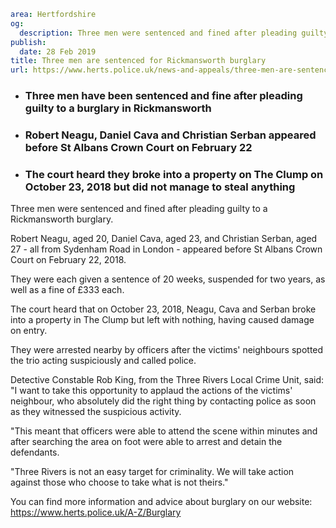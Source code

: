 ```yaml
area: Hertfordshire
og:
  description: Three men were sentenced and fined after pleading guilty to a Rickmansworth burglary.
publish:
  date: 28 Feb 2019
title: Three men are sentenced for Rickmansworth burglary
url: https://www.herts.police.uk/news-and-appeals/three-men-are-sentenced-for-rickmansworth-burglary-2649
```

* ### Three men have been sentenced and fine after pleading guilty to a burglary in Rickmansworth

 * ### Robert Neagu, Daniel Cava and Christian Serban appeared before St Albans Crown Court on February 22

 * ### The court heard they broke into a property on The Clump on October 23, 2018 but did not manage to steal anything

Three men were sentenced and fined after pleading guilty to a Rickmansworth burglary.

Robert Neagu, aged 20, Daniel Cava, aged 23, and Christian Serban, aged 27 - all from Sydenham Road in London - appeared before St Albans Crown Court on February 22, 2018.

They were each given a sentence of 20 weeks, suspended for two years, as well as a fine of £333 each.

The court heard that on October 23, 2018, Neagu, Cava and Serban broke into a property in The Clump but left with nothing, having caused damage on entry.

They were arrested nearby by officers after the victims' neighbours spotted the trio acting suspiciously and called police.

Detective Constable Rob King, from the Three Rivers Local Crime Unit, said: "I want to take this opportunity to applaud the actions of the victims' neighbour, who absolutely did the right thing by contacting police as soon as they witnessed the suspicious activity.

"This meant that officers were able to attend the scene within minutes and after searching the area on foot were able to arrest and detain the defendants.

"Three Rivers is not an easy target for criminality. We will take action against those who choose to take what is not theirs."

You can find more information and advice about burglary on our website: https://www.herts.police.uk/A-Z/Burglary

